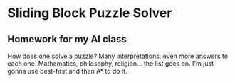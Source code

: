 # Sliding Block Puzzle Solver

## Homework for my AI class
How does one solve a puzzle? Many interpretations, even more answers to each one. Mathematics, philosophy, religion... the list goes on. I'm just gonna use best-first and then A* to do it.
